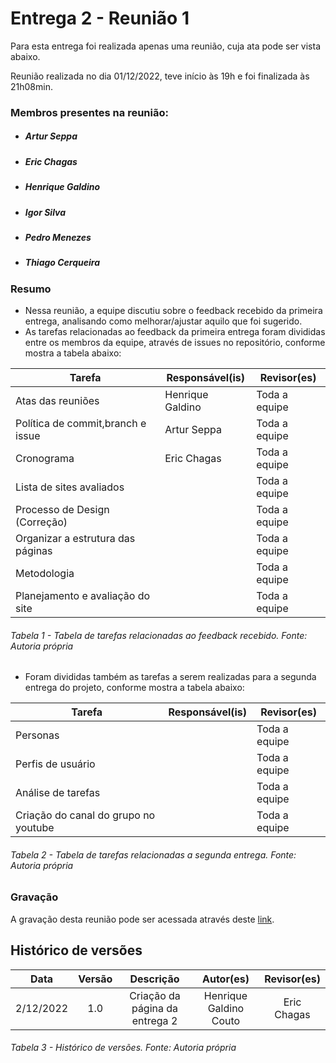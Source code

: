 # Entrega 2 - Reunião 1

Para esta entrega foi realizada apenas uma reunião, cuja ata pode ser vista abaixo.

Reunião realizada no dia 01/12/2022, teve início às 19h e foi finalizada às 21h08min.
### Membros presentes na reunião:
- ##### Artur Seppa
- ##### Eric Chagas
- ##### Henrique Galdino
- ##### Igor Silva
- ##### Pedro Menezes
- ##### Thiago Cerqueira

### Resumo

- Nessa reunião, a equipe discutiu sobre o feedback recebido da primeira entrega, analisando como melhorar/ajustar aquilo que foi sugerido.
- As tarefas relacionadas ao feedback da primeira entrega foram divididas entre os membros da equipe, através de issues no repositório, conforme mostra a tabela abaixo:

| Tarefa | Responsável(is) | Revisor(es) |
| ---- | ---- |------------------------ |
| Atas das reuniões | Henrique Galdino | Toda a equipe |
| Política de commit,branch e issue | Artur Seppa | Toda a equipe |
| Cronograma | Eric Chagas | Toda a equipe |
| Lista de sites avaliados |  | Toda a equipe |
| Processo de Design (Correção) |  | Toda a equipe |
| Organizar a estrutura das páginas |  | Toda a equipe |
| Metodologia |  | Toda a equipe |
| Planejamento e avaliação do site |  | Toda a equipe |

###### Tabela 1 - Tabela de tarefas relacionadas ao feedback recebido. Fonte: Autoria própria

- Foram divididas também as tarefas a serem realizadas para a segunda entrega do projeto, conforme mostra a tabela abaixo:

| Tarefa | Responsável(is) | Revisor(es) |
| ---- | ---- |------------------------ |
| Personas |  | Toda a equipe |
| Perfis de usuário |  | Toda a equipe |
| Análise de tarefas |  | Toda a equipe |
| Criação do canal do grupo no youtube |  | Toda a equipe |

###### Tabela 2 - Tabela de tarefas relacionadas a segunda entrega. Fonte: Autoria própria

### Gravação

A gravação desta reunião pode ser acessada através deste [link](https://www.youtube.com/watch?v=ezz-S7obTxI).

## Histórico de versões
|    Data    | Versão |                                       Descrição                                       |        Autor(es)        |         Revisor(es)         |
| :--------: | :----: | :-----------------------------------------------------------------------------------: | :---------------------: | :---------------------: |
| 2/12/2022 |  1.0   |                            Criação da página da entrega 2                          |   Henrique Galdino Couto    | Eric Chagas |



###### Tabela 3 - Histórico de versões. Fonte: Autoria própria